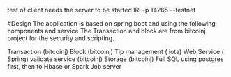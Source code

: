 test of client needs the server to be started
IRI -p 14265  --testnet

#Design
The application is based on spring boot and using the following components and service
The Transaction and block are from bitcoinj project for the  security and scripting.
 


Transaction (bitcoinj)
Block (bitcoinj)
Tip management (  iota)
Web Service ( Spring)
validate service (bitcoinj)
Storage (bitcoinj) 
Full SQL using postgres first, then to Hbase or Spark Job server

